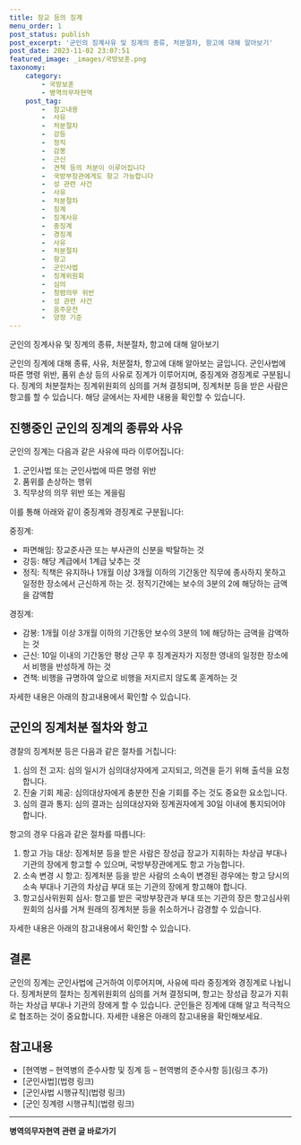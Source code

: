 ```yaml
---
title: 장교 등의 징계 
menu_order: 1
post_status: publish
post_excerpt: '군인의 징계사유 및 징계의 종류, 처분절차, 항고에 대해 알아보기'
post_date: 2023-11-02 23:07:51
featured_image: _images/국방보훈.png
taxonomy:
    category:
        - 국방보훈
        - 병역의무자현역
    post_tag:
        -  참고내용
        -  사유
        -  처분절차
        -  강등
        -  정직
        -  감봉
        -  근신
        -  견책 등의 처분이 이루어집니다
        -  국방부장관에게도 항고 가능합니다
        -  성 관련 사건
        -  사유
        -  처분절차
        -  징계
        -  징계사유
        -  중징계
        -  경징계
        -  사유
        -  처분절차
        -  항고
        -  군인사법
        -  징계위원회
        -  심의
        -  청렴의무 위반
        -  성 관련 사건
        -  음주운전
        -  양정 기준
---
```


군인의 징계사유 및 징계의 종류, 처분절차, 항고에 대해 알아보기

군인의 징계에 대해 종류, 사유, 처분절차, 항고에 대해 알아보는 글입니다. 군인사법에 따른 명령 위반, 품위 손상 등의 사유로 징계가 이루어지며, 중징계와 경징계로 구분됩니다. 징계의 처분절차는 징계위원회의 심의를 거쳐 결정되며, 징계처분 등을 받은 사람은 항고를 할 수 있습니다. 해당 글에서는 자세한 내용을 확인할 수 있습니다.

## 진행중인 군인의 징계의 종류와 사유

군인의 징계는 다음과 같은 사유에 따라 이루어집니다:

1. 군인사법 또는 군인사법에 따른 명령 위반
2. 품위를 손상하는 행위
3. 직무상의 의무 위반 또는 게을림

이를 통해 아래와 같이 중징계와 경징계로 구분됩니다:

중징계:
- 파면해임: 장교준사관 또는 부사관의 신분을 박탈하는 것
- 강등: 해당 계급에서 1계급 낮추는 것
- 정직: 직책은 유지하나 1개월 이상 3개월 이하의 기간동안 직무에 종사하지 못하고 일정한 장소에서 근신하게 하는 것. 정직기간에는 보수의 3분의 2에 해당하는 금액을 감액함

경징계:
- 감봉: 1개월 이상 3개월 이하의 기간동안 보수의 3분의 1에 해당하는 금액을 감액하는 것
- 근신: 10일 이내의 기간동안 평상 근무 후 징계권자가 지정한 영내의 일정한 장소에서 비행을 반성하게 하는 것
- 견책: 비행을 규명하여 앞으로 비행을 저지르지 않도록 훈계하는 것

자세한 내용은 아래의 참고내용에서 확인할 수 있습니다.

## 군인의 징계처분 절차와 항고

경찰의 징계처분 등은 다음과 같은 절차를 거칩니다:
1. 심의 전 고지: 심의 일시가 심의대상자에게 고지되고, 의견을 듣기 위해 출석을 요청합니다.
2. 진술 기회 제공: 심의대상자에게 충분한 진술 기회를 주는 것도 중요한 요소입니다.
3. 심의 결과 통지: 심의 결과는 심의대상자와 징계권자에게 30일 이내에 통지되어야 합니다.

항고의 경우 다음과 같은 절차를 따릅니다:
1. 항고 가능 대상: 징계처분 등을 받은 사람은 장성급 장교가 지휘하는 차상급 부대나 기관의 장에게 항고할 수 있으며, 국방부장관에게도 항고 가능합니다.
2. 소속 변경 시 항고: 징계처분 등을 받은 사람의 소속이 변경된 경우에는 항고 당시의 소속 부대나 기관의 차상급 부대 또는 기관의 장에게 항고해야 합니다.
3. 항고심사위원회 심사: 항고를 받은 국방부장관과 부대 또는 기관의 장은 항고심사위원회의 심사를 거쳐 원래의 징계처분 등을 취소하거나 감경할 수 있습니다.

자세한 내용은 아래의 참고내용에서 확인할 수 있습니다.

## 결론
군인의 징계는 군인사법에 근거하여 이루어지며, 사유에 따라 중징계와 경징계로 나뉩니다. 징계처분의 절차는 징계위원회의 심의를 거쳐 결정되며, 항고는 장성급 장교가 지휘하는 차상급 부대나 기관의 장에게 할 수 있습니다. 군인들은 징계에 대해 알고 적극적으로 협조하는 것이 중요합니다. 자세한 내용은 아래의 참고내용을 확인해보세요.

## 참고내용
- [현역병 – 현역병의 준수사항 및 징계 등 – 현역병의 준수사항 등](링크 추가)
- [군인사법](법령 링크)
- [군인사법 시행규칙](법령 링크)
- [군인 징계령 시행규칙](법령 링크)
<!-- wp:separator -->
<hr class="wp-block-separator has-alpha-channel-opacity"/>
<!-- /wp:separator -->

<!-- wp:group {"backgroundColor":"base","layout":{"type":"constrained"}} -->
<div class="wp-block-group has-base-background-color has-background"><!-- wp:paragraph {"align":"center","fontSize":"medium"} -->
<p class="has-text-align-center has-large-font-size"><strong>병역의무자현역 관련 글 바로가기</strong></p>
<!-- /wp:paragraph -->


<!-- wp:latest-posts
{"categories":[{"id":9912,"count":19,"description":"","link":"https://uknowlaw.com/category/%eb%b3%91%ec%97%ad%ec%9d%98%eb%ac%b4%ec%9e%90%ed%98%84%ec%97%ad/","name":"병역의무자현역","slug":"병역의무자현역","taxonomy":"category","parent":0,"meta":[],"_links":{"self":[{"href":"https://uknowlaw.com/wp-json/wp/v2/categories/9912"}],"collection":[{"href":"https://uknowlaw.com/wp-json/wp/v2/categories"}],"about":[{"href":"https://uknowlaw.com/wp-json/wp/v2/taxonomies/category"}],"wp:post_type":[{"href":"https://uknowlaw.com/wp-json/wp/v2/posts?categories=9912"}],"curies":[{"name":"wp","href":"https://api.w.org/{rel}","templated":true}]}}],"postsToShow":100,"excerptLength":28,"postLayout":"grid","columns":2,"featuredImageAlign":"left","featuredImageSizeSlug":"large","fontSize":"small"} /--></div>
<!-- /wp:group -->
